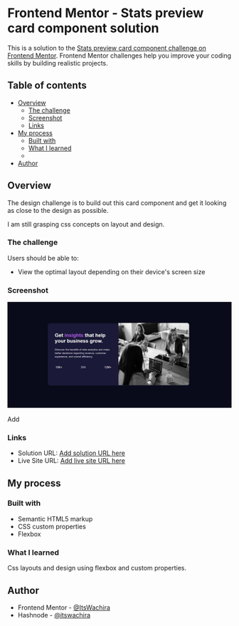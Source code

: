 # Frontend Mentor - Stats preview card component solution

This is a solution to the [Stats preview card component challenge on Frontend Mentor](https://www.frontendmentor.io/challenges/stats-preview-card-component-8JqbgoU62). Frontend Mentor challenges help you improve your coding skills by building realistic projects. 

## Table of contents

- [Overview](#overview)
  - [The challenge](#the-challenge)
  - [Screenshot](#screenshot)
  - [Links](#links)
- [My process](#my-process)
  - [Built with](#built-with)
  - [What I learned](#what-i-learned)
  -
- [Author](#author)



## Overview

The design challenge is to build out this card component and get it looking as close to the design as possible.

I am still grasping css concepts on layout and design.
### The challenge

Users should be able to:

- View the optimal layout depending on their device's screen size

### Screenshot

![](./images/screenshot.jpg)

Add 
### Links

- Solution URL: [Add solution URL here](https://your-solution-url.com)
- Live Site URL: [Add live site URL here](https://your-live-site-url.com)

## My process

### Built with

- Semantic HTML5 markup
- CSS custom properties
- Flexbox


### What I learned

Css layouts and design using flexbox and custom properties.


## Author

- Frontend Mentor - [@ItsWachira](https://www.frontendmentor.io/profile/ItsWachira)
- Hashnode - [@itswachira](https://itswachira.hashnode.dev/)

